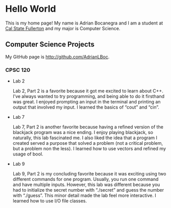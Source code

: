# Hello World

This is my home page! My name is Adrian Bocanegra and I am a student at [Cal State Fullerton](http://www.fullerton.edu/) and my major is Computer Science.

## Computer Science Projects

My GitHub page is http://github.com/AdrianLBoc.

### CPSC 120

* Lab 2

    Lab 2, Part 2 is a favorite because it got me excited to learn about C++.
    I’ve always wanted to try programming, and being able to do it firsthand
    was great. I enjoyed prompting an input in the terminal and printing an
    output that involved my input. I learned the basics of “cout” and “cin”.

* Lab 7

    Lab 7, Part 2 is another favorite because having a refined version of the
    blackjack program was a nice ending. I enjoy playing blackjack,
    so naturally, this lab fascinated me. I also liked the idea that a program
    I created served a purpose that solved a problem (not a critical problem,
    but a problem non the less). I learned how to use vectors and refined my
    usage of bool.

* Lab 9

    Lab 9, Part 2 is my concluding favorite because it was exciting using two
    different commands for one program. Usually, you run one command and have
    multiple inputs. However, this lab was different because you had to
    initialize the secret number with “./secret” and guess the number with
    “./guess”. This minor detail made the lab feel more interactive. I learned
    how to use I/O file classes.
